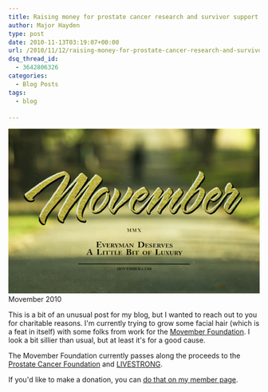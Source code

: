 ```yaml
---
title: Raising money for prostate cancer research and survivor support
author: Major Hayden
type: post
date: 2010-11-13T03:19:07+00:00
url: /2010/11/12/raising-money-for-prostate-cancer-research-and-survivor-support/
dsq_thread_id:
  - 3642806326
categories:
  - Blog Posts
tags:
  - blog

---
```

![movember] Movember 2010

This is a bit of an unusual post for my blog, but I wanted to reach out to you for charitable reasons. I'm currently trying to grow some facial hair (which is a feat in itself) with some folks from work for the [Movember Foundation][1]. I look a bit sillier than usual, but at least it's for a good cause.

The Movember Foundation currently passes along the proceeds to the [Prostate Cancer Foundation][2] and [LIVESTRONG][3].

If you'd like to make a donation, you can [do that on my member page][4].

 [1]: http://us.movember.com/
 [2]: http://www.pcf.org/
 [3]: http://www.livestrong.org/
 [4]: http://us.movember.com/mospace/1073998/
 [movember]: /wp-content/uploads/2010/11/Movember.jpg
